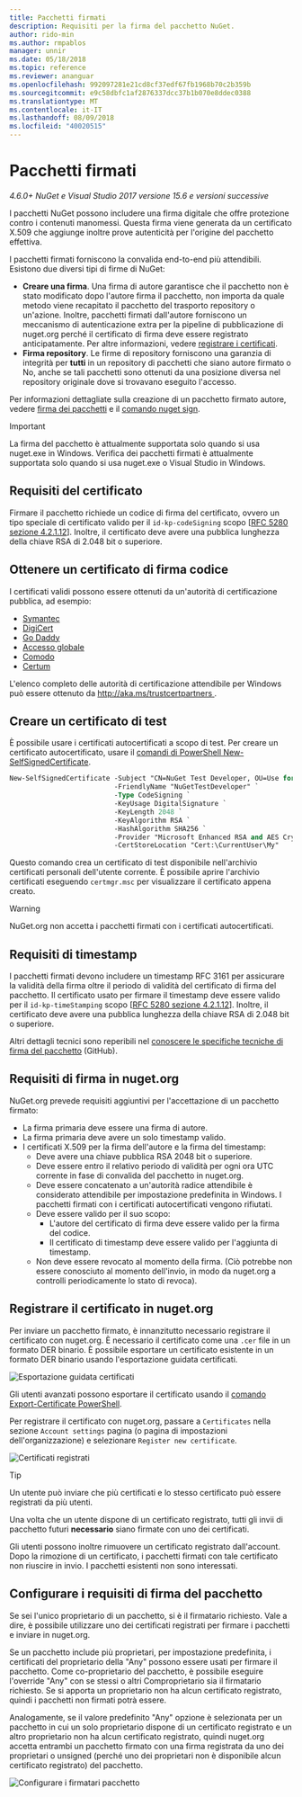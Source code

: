```yaml
---
title: Pacchetti firmati
description: Requisiti per la firma del pacchetto NuGet.
author: rido-min
ms.author: rmpablos
manager: unnir
ms.date: 05/18/2018
ms.topic: reference
ms.reviewer: ananguar
ms.openlocfilehash: 992097281e21cd8cf37edf67fb1968b70c2b359b
ms.sourcegitcommit: e9c58dbfc1af2876337dcc37b1b070e8ddec0388
ms.translationtype: MT
ms.contentlocale: it-IT
ms.lasthandoff: 08/09/2018
ms.locfileid: "40020515"
---
```

# <a name="signed-packages"></a>Pacchetti firmati

*4.6.0+ NuGet e Visual Studio 2017 versione 15.6 e versioni successive*

I pacchetti NuGet possono includere una firma digitale che offre protezione contro i contenuti manomessi. Questa firma viene generata da un certificato X.509 che aggiunge inoltre prove autenticità per l'origine del pacchetto effettiva.

I pacchetti firmati forniscono la convalida end-to-end più attendibili. Esistono due diversi tipi di firme di NuGet:
- **Creare una firma**. Una firma di autore garantisce che il pacchetto non è stato modificato dopo l'autore firma il pacchetto, non importa da quale metodo viene recapitato il pacchetto del trasporto repository o un'azione. Inoltre, pacchetti firmati dall'autore forniscono un meccanismo di autenticazione extra per la pipeline di pubblicazione di nuget.org perché il certificato di firma deve essere registrato anticipatamente. Per altre informazioni, vedere [registrare i certificati](#register-certificate-on-nugetorg).
- **Firma repository**. Le firme di repository forniscono una garanzia di integrità per **tutti** in un repository di pacchetti che siano autore firmato o No, anche se tali pacchetti sono ottenuti da una posizione diversa nel repository originale dove si trovavano eseguito l'accesso.   

Per informazioni dettagliate sulla creazione di un pacchetto firmato autore, vedere [firma dei pacchetti](../create-packages/Sign-a-package.md) e il [comando nuget sign](../tools/cli-ref-sign.md).

> [!Important]
> La firma del pacchetto è attualmente supportata solo quando si usa nuget.exe in Windows. Verifica dei pacchetti firmati è attualmente supportata solo quando si usa nuget.exe o Visual Studio in Windows.

## <a name="certificate-requirements"></a>Requisiti del certificato

Firmare il pacchetto richiede un codice di firma del certificato, ovvero un tipo speciale di certificato valido per il `id-kp-codeSigning` scopo [[RFC 5280 sezione 4.2.1.12](https://tools.ietf.org/html/rfc5280#section-4.2.1.12)]. Inoltre, il certificato deve avere una pubblica lunghezza della chiave RSA di 2.048 bit o superiore.

## <a name="get-a-code-signing-certificate"></a>Ottenere un certificato di firma codice

I certificati validi possono essere ottenuti da un'autorità di certificazione pubblica, ad esempio:

- [Symantec](https://trustcenter.websecurity.symantec.com/process/trust/productOptions?productType=SoftwareValidationClass3)
- [DigiCert](https://www.digicert.com/code-signing/)
- [Go Daddy](https://www.godaddy.com/web-security/code-signing-certificate)
- [Accesso globale](https://www.globalsign.com/en/code-signing-certificate/)
- [Comodo](https://www.comodo.com/e-commerce/code-signing/code-signing-certificate.php)
- [Certum](https://www.certum.eu/certum/cert,offer_en_open_source_cs.xml) 

L'elenco completo delle autorità di certificazione attendibile per Windows può essere ottenuto da [ http://aka.ms/trustcertpartners ](http://aka.ms/trustcertpartners).

## <a name="create-a-test-certificate"></a>Creare un certificato di test

È possibile usare i certificati autocertificati a scopo di test. Per creare un certificato autocertificato, usare il [comandi di PowerShell New-SelfSignedCertificate](/powershell/module/pkiclient/new-selfsignedcertificate.md).

```ps
New-SelfSignedCertificate -Subject "CN=NuGet Test Developer, OU=Use for testing purposes ONLY" `
                          -FriendlyName "NuGetTestDeveloper" `
                          -Type CodeSigning `
                          -KeyUsage DigitalSignature `
                          -KeyLength 2048 `
                          -KeyAlgorithm RSA `
                          -HashAlgorithm SHA256 `
                          -Provider "Microsoft Enhanced RSA and AES Cryptographic Provider" `
                          -CertStoreLocation "Cert:\CurrentUser\My" 
```

Questo comando crea un certificato di test disponibile nell'archivio certificati personali dell'utente corrente. È possibile aprire l'archivio certificati eseguendo `certmgr.msc` per visualizzare il certificato appena creato.

> [!Warning]
> NuGet.org non accetta i pacchetti firmati con i certificati autocertificati.

## <a name="timestamp-requirements"></a>Requisiti di timestamp

I pacchetti firmati devono includere un timestamp RFC 3161 per assicurare la validità della firma oltre il periodo di validità del certificato di firma del pacchetto. Il certificato usato per firmare il timestamp deve essere valido per il `id-kp-timeStamping` scopo [[RFC 5280 sezione 4.2.1.12](https://tools.ietf.org/html/rfc5280#section-4.2.1.12)]. Inoltre, il certificato deve avere una pubblica lunghezza della chiave RSA di 2.048 bit o superiore.

Altri dettagli tecnici sono reperibili nel [conoscere le specifiche tecniche di firma del pacchetto](https://github.com/NuGet/Home/wiki/Package-Signatures-Technical-Details) (GitHub).

## <a name="signature-requirements-on-nugetorg"></a>Requisiti di firma in nuget.org

NuGet.org prevede requisiti aggiuntivi per l'accettazione di un pacchetto firmato:

- La firma primaria deve essere una firma di autore.
- La firma primaria deve avere un solo timestamp valido.
- I certificati X.509 per la firma dell'autore e la firma del timestamp:
  - Deve avere una chiave pubblica RSA 2048 bit o superiore.
  - Deve essere entro il relativo periodo di validità per ogni ora UTC corrente in fase di convalida del pacchetto in nuget.org.
  - Deve essere concatenato a un'autorità radice attendibile è considerato attendibile per impostazione predefinita in Windows. I pacchetti firmati con i certificati autocertificati vengono rifiutati.
  - Deve essere valido per il suo scopo: 
    - L'autore del certificato di firma deve essere valido per la firma del codice.
    - Il certificato di timestamp deve essere valido per l'aggiunta di timestamp.
  - Non deve essere revocato al momento della firma. (Ciò potrebbe non essere conosciuto al momento dell'invio, in modo da nuget.org a controlli periodicamente lo stato di revoca).

## <a name="register-certificate-on-nugetorg"></a>Registrare il certificato in nuget.org

Per inviare un pacchetto firmato, è innanzitutto necessario registrare il certificato con nuget.org. È necessario il certificato come una `.cer` file in un formato DER binario. È possibile esportare un certificato esistente in un formato DER binario usando l'esportazione guidata certificati.

![Esportazione guidata certificati](media/CertificateExportWizard.png)

Gli utenti avanzati possono esportare il certificato usando il [comando Export-Certificate PowerShell](/powershell/module/pkiclient/export-certificate.md).

Per registrare il certificato con nuget.org, passare a `Certificates` nella sezione `Account settings` pagina (o pagina di impostazioni dell'organizzazione) e selezionare `Register new certificate`.

![Certificati registrati](media/registered-certs.png)

> [!Tip]
> Un utente può inviare che più certificati e lo stesso certificato può essere registrati da più utenti.

Una volta che un utente dispone di un certificato registrato, tutti gli invii di pacchetto futuri **necessario** siano firmate con uno dei certificati.

Gli utenti possono inoltre rimuovere un certificato registrato dall'account. Dopo la rimozione di un certificato, i pacchetti firmati con tale certificato non riuscire in invio. I pacchetti esistenti non sono interessati.

## <a name="configure-package-signing-requirements"></a>Configurare i requisiti di firma del pacchetto

Se sei l'unico proprietario di un pacchetto, si è il firmatario richiesto. Vale a dire, è possibile utilizzare uno dei certificati registrati per firmare i pacchetti e inviare in nuget.org.

Se un pacchetto include più proprietari, per impostazione predefinita, i certificati del proprietario della "Any" possono essere usati per firmare il pacchetto. Come co-proprietario del pacchetto, è possibile eseguire l'override "Any" con se stessi o altri Comproprietario sia il firmatario richiesto. Se si apporta un proprietario non ha alcun certificato registrato, quindi i pacchetti non firmati potrà essere. 

Analogamente, se il valore predefinito "Any" opzione è selezionata per un pacchetto in cui un solo proprietario dispone di un certificato registrato e un altro proprietario non ha alcun certificato registrato, quindi nuget.org accetta entrambi un pacchetto firmato con una firma registrata da uno dei proprietari o unsigned (perché uno dei proprietari non è disponibile alcun certificato registrato) del pacchetto.

![Configurare i firmatari pacchetto](media/configure-package-signers.png)
